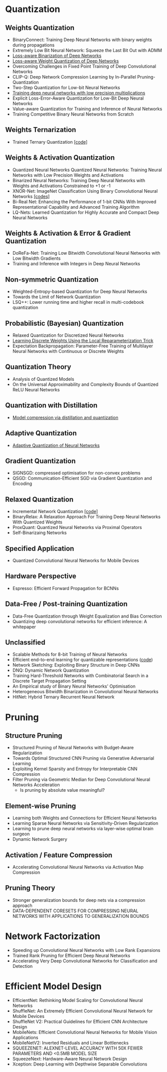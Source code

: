 # Quantization

## Weights Quantization

* BinaryConnect: Training Deep Neural Networks with binary weights during propagations
* Extremely Low Bit Neural Network: Squeeze the Last Bit Out with ADMM
* [Loss-aware Binarization of Deep Networks](https://arxiv.org/abs/1611.01600)
* [Loss-aware Weight Quantization of Deep Networks](https://arxiv.org/abs/1802.08635)
* Overcoming Challenges in Fixed Point Training of Deep Convolutional Networks
* CLIP-Q: Deep Network Compression Learning by In-Parallel Pruning-Quantization
* Two-Step Quantization for Low-bit Neural Networks
* [Training deep neural networks with low precision multiplications](https://arxiv.org/abs/1412.7024)
* Explicit Loss-Error-Aware Quantization for Low-Bit Deep Neural Networks
* Value-aware Quantization for Training and Inference of Neural Networks
* Training Competitive Binary Neural Networks from Scratch

## Weights Ternarization

- Trained Ternary Quantization [[code]](https://github.com/czhu95/ternarynet)

## Weights & Activation Quantization

* Quantized Neural Networks Quantized Neural Networks: Training Neural Networks with Low Precision Weights and Activations
* Binarized Neural Networks: Training Deep Neural Networks with Weights and Activations Constrained to +1 or -1
* XNOR-Net: ImageNet Classification Using Binary Convolutional Neural Networks [[codes]](https://github.com/jiecaoyu/XNOR-Net-PyTorch)
* Bi-Real Net: Enhancing the Performance of 1-bit CNNs With Improved Representational Capability and Advanced Training Algorithm
* LQ-Nets: Learned Quantization for Highly Accurate and Compact Deep Neural Networks

## Weights & Activation & Error & Gradient  Quantization

* DoReFa-Net: Training Low Bitwidth Convolutional Neural Networks with Low Bitwidth Gradients
* Training and Inference with Integers in Deep Neural Networks

## Non-symmetric Quantization

* Weighted-Entropy-based Quantization for Deep Neural Networks
* Towards the Limit of Network Quantization
* LSQ++: Lower running time and higher recall in multi-codebook quantization

## Probabilistic (Bayesian) Quantization

* Relaxed Quantization for Discretized Neural Networks
* [Learning Discrete Weights Using the Local Reparameterization Trick](https://arxiv.org/abs/1710.07739)
* Expectation Backpropagation: Parameter-Free Training of Multilayer Neural Networks with Continuous or Discrete Weights

## Quantization Theory

* Analysis of Quantized Models
* On the Universal Approximability and Complexity Bounds of Quantized ReLU Neural Networks

## Quantization with Distillation

* [Model compression via distillation and quantization](https://arxiv.org/abs/1802.05668)


## Adaptive Quantization

* [Adaptive Quantization of Neural Networks](https://openreview.net/forum?id=SyOK1Sg0W)


## Gradient Quantization

* SIGNSGD: compressed optimisation for non-convex problems
* QSGD: Communication-Efficient SGD via Gradient Quantization and Encoding


## Relaxed Quantization

* Incremental Network Quantization [[code]](https://github.com/AojunZhou/Incremental-Network-Quantization/tree/master/src/caffe)
* BinaryRelax: A Relaxation Approach For Training Deep Neural Networks With Quantized Weights
* ProxQuant: Quantized Neural Networks via Proximal Operators
* Self-Binarizaing Networks

## Specified Application

* Quantized Convolutional Neural Networks for Mobile Devices


## Hardware Perspective

* Espresso: Efficient Forward Propagation for BCNNs


## Data-Free / Post-training Quantization
* Data-Free Quantization through Weight Equalization and Bias Correction
* Quantizing deep convolutional networks for efficient inference: A whitepaper

## Unclassified

* Scalable Methods for 8-bit Training of Neural Networks
* Efficient end-to-end learning for quantizable representations ([code](https://github.com/maestrojeong/Deep-Hash-Table-ICML18))
* Network Sketching: Exploiting Binary Structure in Deep CNNs
* DNQ: Dynamic Network Quantization
* Training Hard-Threshold Networks with Combinatorial Search in a Discrete Target Propagation Setting
* An Empirical study of Binary Neural Networks' Optimisation
* Heterogeneous Bitwidth Binarization in Convolutional Neural Networks
* HitNet: Hybrid Ternary Recurrent Neural Network


# Pruning

## Structure Pruning

- Structured Pruning of Neural Networks with Budget-Aware Regularization
- Towards Optimal Structured CNN Pruning via Generative Adversarial Learning
- Exploiting Kernel Sparsity and Entropy for Interpretable CNN Compression
- Filter Pruning via Geometric Median for Deep Convolutional Neural Networks Acceleration
  - Is pruning by absolute value meaningful?

  

## Element-wise Pruning

- Learning both Weights and Connections for Efficient Neural Networks
- Learning Sparse Neural Networks via Sensitivity-Driven Regularization
- Learning to prune deep neural networks via layer-wise optimal brain surgeon
- Dynamic Network Surgery

## Activation / Feature Compression

- Accelerating Convolutional Neural Networks via Activation Map Compression

## Pruning Theory

- Stronger generalization bounds for deep nets via a compression approach
- DATA-DEPENDENT CORESETS FOR COMPRESSING NEURAL NETWORKS WITH APPLICATIONS TO GENERALIZATION BOUNDS

# Network Factorization
- Speeding up Convolutional Neural Networks with Low Rank Expansions
- Trained Rank Pruning for Efficient Deep Neural Networks
- Accelerating Very Deep Convolutional Networks for Classification and Detection


# Efficient Model Design

- EfficientNet: Rethinking Model Scaling for Convolutional Neural Networks
- ShuffleNet: An Extremely Efficient Convolutional Neural Network for Mobile Devices
- ShuffleNet V2: Practical Guidelines for Efficient CNN Architecture Design
- MobileNets: Efficient Convolutional Neural Networks for Mobile Vision Applications
- MobileNetV2: Inverted Residuals and Linear Bottlenecks
- SQUEEZENET: ALEXNET-LEVEL ACCURACY WITH 50X FEWER PARAMETERS AND <0.5MB MODEL SIZE
- SqueezeNext: Hardware-Aware Neural Network Design
- Xception: Deep Learning with Depthwise Separable Convolutions

